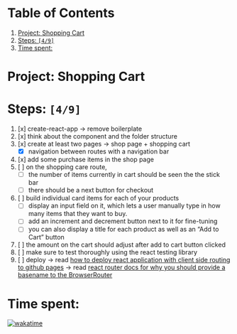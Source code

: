 # Table of Contents

1.  [Project: Shopping Cart](#orgc6f4d30)
2.  [Steps: <code>[4/9]</code>](#org1f7e867)
3.  [Time spent:](#org03e63ab)

<a id="orgc6f4d30"></a>

# Project: Shopping Cart

<a id="org1f7e867"></a>

# Steps: <code>[4/9]</code>

1.  [x] create-react-app -> remove boilerplate
2.  [x] think about the component and the folder structure
3.  [x] create at least two pages -> shop page + shopping cart
    - [x] navigation between routes with a navigation bar
4.  [x] add some purchase items in the shop page
5.  [ ] on the shopping care route,
    - [ ] the number of items currently in cart should be seen the the stick bar
    - [ ] there should be a next button for checkout
6.  [ ] build individual card items for each of your products
    - [ ] display an input field on it, which lets a user manually type in how many items that they want to buy.
    - [ ] add an increment and decrement button next to it for fine-tuning
    - [ ] you can also display a title for each product as well as an &ldquo;Add to Cart&rdquo; button
7.  [ ] the amount on the cart should adjust after add to cart button clicked
8.  [ ] make sure to test thoroughly using the react testing library
9.  [ ] deploy -> read [how to deploy react application with client side routing to github pages](https://create-react-app.dev/docs/deployment/#github-pages) -> read [react router docs for why you should provide a basename to the BrowserRouter](https://reactrouter.com/docs/en/v6#router)

<a id="org03e63ab"></a>

# Time spent:

[![wakatime](https://wakatime.com/badge/user/89e59f6c-302c-4dd1-a1bd-00584bfed206/project/9ff56fad-1347-4702-98b2-27b11668a632.svg)](https://wakatime.com/badge/user/89e59f6c-302c-4dd1-a1bd-00584bfed206/project/9ff56fad-1347-4702-98b2-27b11668a632)

